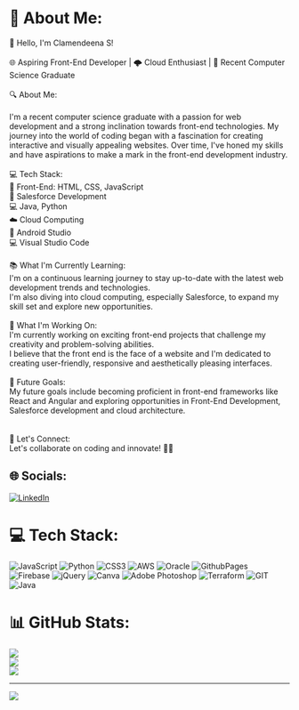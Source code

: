 # 💫 About Me:
👋 Hello, I'm Clamendeena S!<br><br>🌐 Aspiring Front-End Developer | 🌩️ Cloud Enthusiast | 💼 Recent Computer Science Graduate<br><br>🔍 About Me:<br><br>I'm a recent computer science graduate with a passion for web development and a strong inclination towards front-end technologies. My journey into the world of coding began with a fascination for creating interactive and visually appealing websites. Over time, I've honed my skills and have aspirations to make a mark in the front-end development industry.<br><br>💻 Tech Stack:<br>🌟 Front-End: HTML, CSS, JavaScript<br>🚀 Salesforce Development<br>💻 Java, Python<br>☁️ Cloud Computing<br>📱 Android Studio<br>💻 Visual Studio Code<br><br>📚 What I'm Currently Learning:<br>I'm on a continuous learning journey to stay up-to-date with the latest web development trends and technologies. <br>I'm also diving into cloud computing, especially Salesforce, to expand my skill set and explore new opportunities.<br><br>🌟 What I'm Working On:<br>I'm currently working on exciting front-end projects that challenge my creativity and problem-solving abilities. <br>I believe that the front end is the face of a website and I'm dedicated to creating user-friendly, responsive and aesthetically pleasing interfaces.<br><br>🌱 Future Goals:<br>My future goals include becoming proficient in front-end frameworks like React and Angular and exploring opportunities in Front-End Development, Salesforce development and cloud architecture. <br><br><br>🤝 Let's Connect:<br>Let's collaborate on coding and innovate! 🌈🌟


## 🌐 Socials:
[![LinkedIn](https://img.shields.io/badge/LinkedIn-%230077B5.svg?logo=linkedin&logoColor=white)](https://linkedin.com/in/https://www.linkedin.com/in/clamendeena-s/) 

# 💻 Tech Stack:
![JavaScript](https://img.shields.io/badge/javascript-%23323330.svg?style=for-the-badge&logo=javascript&logoColor=%23F7DF1E) ![Python](https://img.shields.io/badge/python-3670A0?style=for-the-badge&logo=python&logoColor=ffdd54) ![CSS3](https://img.shields.io/badge/css3-%231572B6.svg?style=for-the-badge&logo=css3&logoColor=white) ![AWS](https://img.shields.io/badge/AWS-%23FF9900.svg?style=for-the-badge&logo=amazon-aws&logoColor=white) ![Oracle](https://img.shields.io/badge/Oracle-F80000?style=for-the-badge&logo=oracle&logoColor=white) ![GithubPages](https://img.shields.io/badge/github%20pages-121013?style=for-the-badge&logo=github&logoColor=white) ![Firebase](https://img.shields.io/badge/firebase-%23039BE5.svg?style=for-the-badge&logo=firebase) ![jQuery](https://img.shields.io/badge/jquery-%230769AD.svg?style=for-the-badge&logo=jquery&logoColor=white) ![Canva](https://img.shields.io/badge/Canva-%2300C4CC.svg?style=for-the-badge&logo=Canva&logoColor=white) ![Adobe Photoshop](https://img.shields.io/badge/adobe%20photoshop-%2331A8FF.svg?style=for-the-badge&logo=adobe%20photoshop&logoColor=white) ![Terraform](https://img.shields.io/badge/terraform-%235835CC.svg?style=for-the-badge&logo=terraform&logoColor=white) ![GIT](https://img.shields.io/badge/Git-fc6d26?style=for-the-badge&logo=git&logoColor=white) ![Java](https://img.shields.io/badge/java-%23ED8B00.svg?style=for-the-badge&logo=openjdk&logoColor=white)
# 📊 GitHub Stats:
![](https://github-readme-stats.vercel.app/api?username=Clamendeena&theme=radical&hide_border=false&include_all_commits=true&count_private=false)<br/>
![](https://github-readme-streak-stats.herokuapp.com/?user=Clamendeena&theme=radical&hide_border=false)<br/>
![](https://github-readme-stats.vercel.app/api/top-langs/?username=Clamendeena&theme=radical&hide_border=false&include_all_commits=true&count_private=false&layout=compact)

---
[![](https://visitcount.itsvg.in/api?id=Clamendeena&icon=8&color=1)](https://visitcount.itsvg.in)

<!-- Proudly created with GPRM ( https://gprm.itsvg.in ) -->
